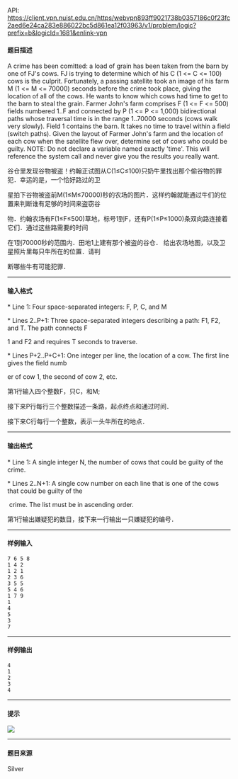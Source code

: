 API: https://client.vpn.nuist.edu.cn/https/webvpn893ff9021738b0357186c0f23fc2aed6e24ca283e886022bc5d861ea12f03963/v1/problem/logic?prefix=b&logicId=1681&enlink-vpn

#### 题目描述

A crime has been comitted: a load of grain has been taken from the barn by one of FJ's cows. FJ is trying to determine which of his C (1 <= C <= 100) cows is the culprit. Fortunately, a passing satellite took an image of his farm M (1 <= M <= 70000) seconds before the crime took place, giving the location of all of the cows. He wants to know which cows had time to get to the barn to steal the grain. Farmer John's farm comprises F (1 <= F <= 500) fields numbered 1..F and connected by P (1 <= P <= 1,000) bidirectional paths whose traversal time is in the range 1..70000 seconds (cows walk very slowly). Field 1 contains the barn. It takes no time to travel within a field (switch paths). Given the layout of Farmer John's farm and the location of each cow when the satellite flew over, determine set of cows who could be guilty. NOTE: Do not declare a variable named exactly 'time'. This will reference the system call and never give you the results you really want.

谷仓里发现谷物被盗！约翰正试图从C(1≤C≤100)只奶牛里找出那个偷谷物的罪犯．幸运的是，一个恰好路过的卫

星拍下谷物被盗前M(1≤M≤70000)秒的农场的图片．这样约翰就能通过牛们的位置来判断谁有足够的时间来盗窃谷

物．约翰农场有F(1≤F≤500)草地，标号1到F，还有P(1≤P≤1000)条双向路连接着它们．通过这些路需要的时间

在1到70000秒的范围内．田地1上建有那个被盗的谷仓． 给出农场地图，以及卫星照片里每只牛所在的位置．请判

断哪些牛有可能犯罪．

---

#### 输入格式

\* Line 1: Four space-separated integers: F, P, C, and M 

\* Lines 2..P+1: Three space-separated integers describing a path: F1, F2, and T. The path connects F

1 and F2 and requires T seconds to traverse. 

\* Lines P+2..P+C+1: One integer per line, the location of a cow. The first line gives the field numb

er of cow 1, the second of cow 2, etc.

第1行输入四个整数F，只C，和M;

接下来P行每行三个整数描述一条路，起点终点和通过时间．

接下来C行每行一个整数，表示一头牛所在的地点．

---

#### 输出格式

\* Line 1: A single integer N, the number of cows that could be guilty of the crime.

\* Lines 2..N+1: A single cow number on each line that is one of the cows that could be guilty of the

 crime. The list must be in ascending order.

第1行输出嫌疑犯的数目，接下来一行输出一只嫌疑犯的编号．

---

#### 样例输入
```
7 6 5 8
1 4 2
1 2 1
2 3 6
3 5 5
5 4 6
1 7 9
1
4
5
3
7

```

---

#### 样例输出
```
4
1
2
3
4

```

---

#### 提示

![](../file/1681_0.jpg)

---

#### 题目来源

Silver